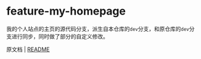 # feature-my-homepage

我的个人站点的主页的源代码分支，派生自本仓库的`dev`分支，和原仓库的`dev`分支进行同步，同时做了部分的自定义修改。

原文档 | [README](./README-dev.md)

